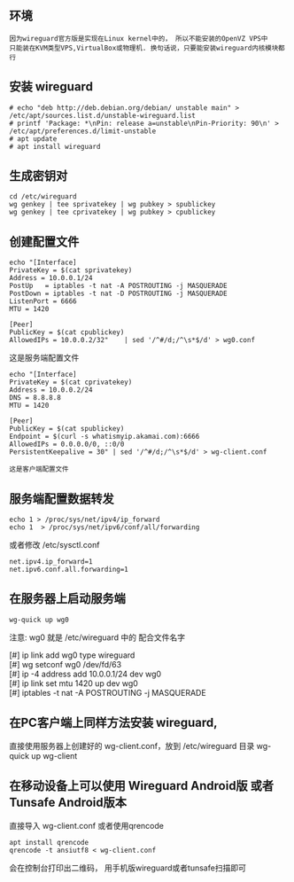 <!--
author: lizhiwei
head: 
date: 2019-06-23
title: WireGuard在Debian中的安装与配置
tags: IPv6
images: 
category: android
status: publish
summary: WireGuard是一个在Linux内核中实现的VPN软件，简单快速，加密强度高。本文介绍在Debian系统中的安装配置过程
-->


## 环境
    因为wireguard官方版是实现在Linux kernel中的， 所以不能安装的OpenVZ VPS中
    只能装在KVM类型VPS,VirtualBox或物理机. 换句话说，只要能安装wireguard内核模块都行


## 安装 wireguard

    # echo "deb http://deb.debian.org/debian/ unstable main" > /etc/apt/sources.list.d/unstable-wireguard.list
    # printf 'Package: *\nPin: release a=unstable\nPin-Priority: 90\n' > /etc/apt/preferences.d/limit-unstable
    # apt update
    # apt install wireguard

## 生成密钥对

    cd /etc/wireguard
    wg genkey | tee sprivatekey | wg pubkey > spublickey
    wg genkey | tee cprivatekey | wg pubkey > cpublickey

## 创建配置文件

    echo "[Interface]
    PrivateKey = $(cat sprivatekey)
    Address = 10.0.0.1/24 
    PostUp   = iptables -t nat -A POSTROUTING -j MASQUERADE
    PostDown = iptables -t nat -D POSTROUTING -j MASQUERADE
    ListenPort = 6666
    MTU = 1420

    [Peer]
    PublicKey = $(cat cpublickey)
    AllowedIPs = 10.0.0.2/32"    | sed '/^#/d;/^\s*$/d' > wg0.conf  

   这是服务端配置文件


    echo "[Interface]
    PrivateKey = $(cat cprivatekey)
    Address = 10.0.0.2/24
    DNS = 8.8.8.8
    MTU = 1420

    [Peer]
    PublicKey = $(cat spublickey)
    Endpoint = $(curl -s whatismyip.akamai.com):6666
    AllowedIPs = 0.0.0.0/0, ::0/0
    PersistentKeepalive = 30" | sed '/^#/d;/^\s*$/d' > wg-client.conf

    这是客户端配置文件

## 服务端配置数据转发

    echo 1 > /proc/sys/net/ipv4/ip_forward
    echo 1  > /proc/sys/net/ipv6/conf/all/forwarding


或者修改  /etc/sysctl.conf

    net.ipv4.ip_forward=1
    net.ipv6.conf.all.forwarding=1


## 在服务器上启动服务端

    wg-quick up wg0

   注意: wg0 就是  /etc/wireguard 中的 配合文件名字

[#] ip link add wg0 type wireguard                                                                                                                      
[#] wg setconf wg0 /dev/fd/63                                                                                                                           
[#] ip -4 address add 10.0.0.1/24 dev wg0                                                                                                               
[#] ip link set mtu 1420 up dev wg0                                                                                                                     
[#] iptables -t nat -A POSTROUTING  -j MASQUERADE  


## 在PC客户端上同样方法安装 wireguard, 
   直接使用服务器上创建好的 wg-client.conf，放到 /etc/wireguard 目录
   wg-quick up wg-client

## 在移动设备上可以使用 Wireguard Android版 或者  Tunsafe Android版本
   直接导入 wg-client.conf
   或者使用qrencode 

    apt install qrencode
    qrencode -t ansiutf8 < wg-client.conf

会在控制台打印出二维码， 用手机版wireguard或者tunsafe扫描即可




